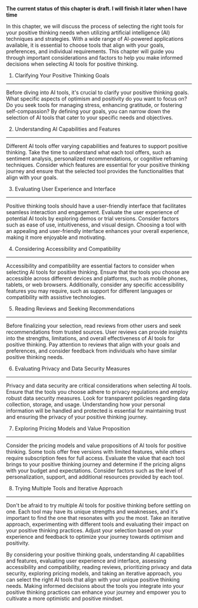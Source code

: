 **The current status of this chapter is draft. I will finish it later when I have time**

In this chapter, we will discuss the process of selecting the right tools for your positive thinking needs when utilizing artificial intelligence (AI) techniques and strategies. With a wide range of AI-powered applications available, it is essential to choose tools that align with your goals, preferences, and individual requirements. This chapter will guide you through important considerations and factors to help you make informed decisions when selecting AI tools for positive thinking.

1. Clarifying Your Positive Thinking Goals
------------------------------------------

Before diving into AI tools, it's crucial to clarify your positive thinking goals. What specific aspects of optimism and positivity do you want to focus on? Do you seek tools for managing stress, enhancing gratitude, or fostering self-compassion? By defining your goals, you can narrow down the selection of AI tools that cater to your specific needs and objectives.

2. Understanding AI Capabilities and Features
---------------------------------------------

Different AI tools offer varying capabilities and features to support positive thinking. Take the time to understand what each tool offers, such as sentiment analysis, personalized recommendations, or cognitive reframing techniques. Consider which features are essential for your positive thinking journey and ensure that the selected tool provides the functionalities that align with your goals.

3. Evaluating User Experience and Interface
-------------------------------------------

Positive thinking tools should have a user-friendly interface that facilitates seamless interaction and engagement. Evaluate the user experience of potential AI tools by exploring demos or trial versions. Consider factors such as ease of use, intuitiveness, and visual design. Choosing a tool with an appealing and user-friendly interface enhances your overall experience, making it more enjoyable and motivating.

4. Considering Accessibility and Compatibility
----------------------------------------------

Accessibility and compatibility are essential factors to consider when selecting AI tools for positive thinking. Ensure that the tools you choose are accessible across different devices and platforms, such as mobile phones, tablets, or web browsers. Additionally, consider any specific accessibility features you may require, such as support for different languages or compatibility with assistive technologies.

5. Reading Reviews and Seeking Recommendations
----------------------------------------------

Before finalizing your selection, read reviews from other users and seek recommendations from trusted sources. User reviews can provide insights into the strengths, limitations, and overall effectiveness of AI tools for positive thinking. Pay attention to reviews that align with your goals and preferences, and consider feedback from individuals who have similar positive thinking needs.

6. Evaluating Privacy and Data Security Measures
------------------------------------------------

Privacy and data security are critical considerations when selecting AI tools. Ensure that the tools you choose adhere to privacy regulations and employ robust data security measures. Look for transparent policies regarding data collection, storage, and usage. Understanding how your personal information will be handled and protected is essential for maintaining trust and ensuring the privacy of your positive thinking journey.

7. Exploring Pricing Models and Value Proposition
-------------------------------------------------

Consider the pricing models and value propositions of AI tools for positive thinking. Some tools offer free versions with limited features, while others require subscription fees for full access. Evaluate the value that each tool brings to your positive thinking journey and determine if the pricing aligns with your budget and expectations. Consider factors such as the level of personalization, support, and additional resources provided by each tool.

8. Trying Multiple Tools and Iterative Approach
-----------------------------------------------

Don't be afraid to try multiple AI tools for positive thinking before settling on one. Each tool may have its unique strengths and weaknesses, and it's important to find the one that resonates with you the most. Take an iterative approach, experimenting with different tools and evaluating their impact on your positive thinking practices. Adjust your selection based on your experience and feedback to optimize your journey towards optimism and positivity.

By considering your positive thinking goals, understanding AI capabilities and features, evaluating user experience and interface, assessing accessibility and compatibility, reading reviews, prioritizing privacy and data security, exploring pricing models, and taking an iterative approach, you can select the right AI tools that align with your unique positive thinking needs. Making informed decisions about the tools you integrate into your positive thinking practices can enhance your journey and empower you to cultivate a more optimistic and positive mindset.
